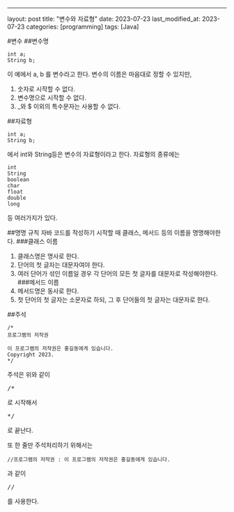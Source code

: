 ---
layout: post
title:  "변수와 자료형"
date:   2023-07-23
last_modified_at: 2023-07-23
categories: [programming]
tags: [Java]

#변수
##변수명
```
int a;
String b;
```
이 예에서 a, b 를 변수라고 한다.
변수의 이름은 마음대로 정할 수 있지만, 
1. 숫자로 시작할 수 없다.
2. 변수명으로 시작할 수 없다. 
3. _와 $ 이외의 특수문자는 사용할 수 없다.

##자료형
```
int a;
String b;
```
에서 int와 String등은 변수의 자료형이라고 한다.
자료형의 종류에는
```
int
String
boolean
char
float
double
long
```
등 여러가지가 있다.

##명명 규칙
자바 코드를 작성하기 시작할 때 클래스, 메서드 등의 이름을 명명해야한다.
###클래스 이름
1. 클래스명은 명사로 한다.
2. 단어의 첫 글자는 대문자여야 한다.
3. 여러 단어가 섞인 이름일 경우 각 단어의 모든 첫 글자를 대문자로 작성해야한다.
###메서드 이름
1. 메서드명은 동사로 한다.
2. 첫 단어의 첫 글자는 소문자로 하되, 그 후 단어들의 첫 글자는 대문자로 한다.

##주석
```
/*
프로그램의 저작권

이 프로그램의 저작권은 홍길동에게 있습니다.
Copyright 2023.
*/
```
주석은 위와 같이 <pre>/* </pre>로 시작해서 <pre>*/</pre>로 끝난다.  
  

또 한 줄만 주석처리하기 위해서는
```
//프로그램의 저작권 : 이 프로그램의 저작권은 홍길동에게 있습니다.
```
과 같이 <pre>//</pre>를 사용한다.